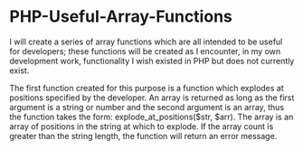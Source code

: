 # PHP-Useful-Array-Functions
I will create a series of array functions which are all intended to be useful for developers; these functions will be created as I encounter, in my own development work, functionality I wish existed in PHP but does not currently exist.

The first function created for this purpose is a function which explodes at positions specified by the developer. An array is returned as long as the first argument is a string or number and the second argument is an array, thus the function takes the form: explode_at_positions($str, $arr). The array is an array of positions in the string at which to explode. If the array count is greater than the string length, the function will return an error message.
